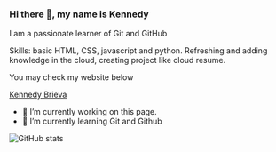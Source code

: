 ### Hi there 👋, my name is Kennedy  


I am a passionate learner of Git and GitHub

Skills: basic HTML, CSS, javascript and python. Refreshing and adding knowledge in the cloud, creating project like cloud resume.

You may check my website below

<a href="https://www.kennedybrieva.site" target="_blank">Kennedy Brieva</a>

- 🔭 I’m currently working on this page. 
- 🌱 I’m currently learning Git and Github 


 

![GitHub stats](https://github-readme-stats.vercel.app/api?username=kbrieva&show_icons=true)  


